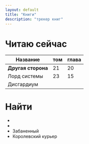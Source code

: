 ```yaml
---
layout: default
title: "Книги"
description: "трекер книг"
---
```


# Читаю сейчас

 | Название           | том | глава |     
| --- | --- | --- | 
| **Другая сторона** | 21  | 20   |     
| Лорд системы |  23   | 15      |     
|  Дисгардиум             |     |       |     


# Найти

- 
- 
- Забаненный 
- Королевский курьер 


